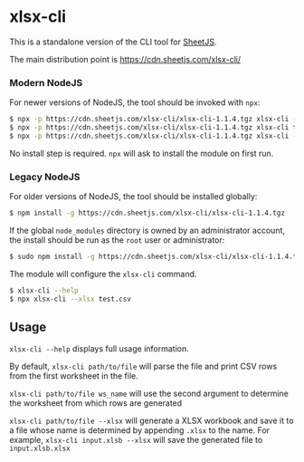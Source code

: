 # xlsx-cli

This is a standalone version of the CLI tool for [SheetJS](https://sheetjs.com).

The main distribution point is <https://cdn.sheetjs.com/xlsx-cli/>

### Modern NodeJS

For newer versions of NodeJS, the tool should be invoked with `npx`:

```bash
$ npx -p https://cdn.sheetjs.com/xlsx-cli/xlsx-cli-1.1.4.tgz xlsx-cli --help          # help and usage info
$ npx -p https://cdn.sheetjs.com/xlsx-cli/xlsx-cli-1.1.4.tgz xlsx-cli test.xlsx       # print first worksheet in CSV format
$ npx -p https://cdn.sheetjs.com/xlsx-cli/xlsx-cli-1.1.4.tgz xlsx-cli --xlsx test.csv # generates test.csv.xlsx from test.csv
```

No install step is required. `npx` will ask to install the module on first run.

### Legacy NodeJS

For older versions of NodeJS, the tool should be installed globally:

```bash
$ npm install -g https://cdn.sheetjs.com/xlsx-cli/xlsx-cli-1.1.4.tgz                  # install globally (once)
```

If the global `node_modules` directory is owned by an administrator account,
the install should be run as the `root` user or administrator:

```bash
$ sudo npm install -g https://cdn.sheetjs.com/xlsx-cli/xlsx-cli-1.1.4.tgz             # install globally (once, if root permissions are required)
```

The module will configure the `xlsx-cli` command.

```bash
$ xlsx-cli --help                                                                     # help and usage info
$ npx xlsx-cli --xlsx test.csv                                                        # generates test.csv.xlsx from test.csv
```

## Usage

`xlsx-cli --help` displays full usage information.

By default, `xlsx-cli path/to/file` will parse the file and print CSV rows from
the first worksheet in the file.

`xlsx-cli path/to/file ws_name` will use the second argument to determine the
worksheet from which rows are generated

`xlsx-cli path/to/file --xlsx` will generate a XLSX workbook and save it to a
file whose name is determined by appending `.xlsx` to the name. For example,
`xlsx-cli input.xlsb --xlsx` will save the generated file to `input.xlsb.xlsx`

